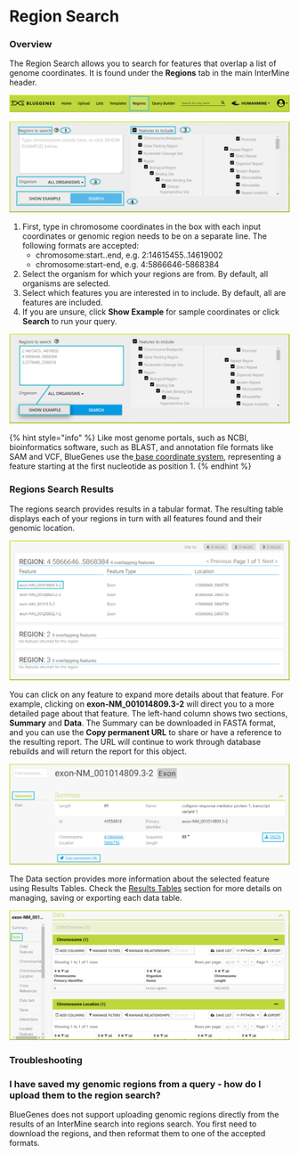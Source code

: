 # Region Search

### Overview

The Region Search allows you to search for features that overlap a list of genome coordinates. It is found under the **Regions** tab in the main InterMine header.

![](../../.gitbook/assets/regions-tab-1.png)

![](../../.gitbook/assets/regions-form.png)

1. First, type in chromosome coordinates in the box with each input coordinates or genomic region needs to be on a separate line. The following formats are accepted:  
   * chromosome:start..end, e.g. 2:14615455..14619002 
   * chromosome:start-end, e.g. 4:5866646-5868384
2. Select the organism for which your regions are from. By default, all organisms are selected. 
3. Select which features you are interested in to include. By default, all are features are included.
4. If you are unsure, click **Show Example** for sample coordinates or click **Search** to run your query. 

![Running a regions search with sample coordinates](../../.gitbook/assets/regions-search-0.png)

{% hint style="info" %}
Like most genome portals, such as NCBI, bioinformatics software, such as BLAST, and annotation file formats like SAM and VCF, BlueGenes use the[ base coordinate system](http://bergmanlab.genetics.uga.edu/?s=coordinate), representing a feature starting at the first nucleotide as position 1. 
{% endhint %}

### Regions Search Results

The regions search provides results in a tabular format. The resulting table displays each of your regions in turn with all features found and their genomic location.  

![](../../.gitbook/assets/region-search-results.png)

You can click on any feature to expand more details about that feature. For example, clicking on **exon-NM\_001014809.3-2** will direct you to a more detailed page about that feature. The left-hand column shows two sections, **Summary** and **Data**. The Summary can be downloaded in FASTA format, and you can use the **Copy permanent URL** to share or have a reference to the resulting report. The URL will continue to work through database rebuilds and will return the report for this object.

![](../../.gitbook/assets/expand-a-region.png)

The Data section provides more information about the selected feature using Results Tables. Check the [Results Tables](https://flymine.readthedocs.io/en/latest/results-tables/Documentationresultstables.html#resultstables) section for more details on managing, saving or exporting each data table.

![](../../.gitbook/assets/regions-data-1.png)

### Troubleshooting

### I have saved my genomic regions from a query - how do I upload them to the region search?

BlueGenes does not support uploading genomic regions directly from the results of an InterMine search into regions search. You first need to download the regions, and then reformat them to one of the accepted formats. 

